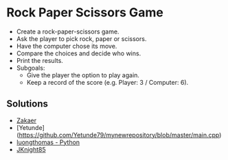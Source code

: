 # Rock Paper Scissors Game
- Create a rock-paper-scissors game.
- Ask the player to pick rock, paper or scissors.
- Have the computer chose its move.
- Compare the choices and decide who wins.
- Print the results.
- Subgoals:
  - Give the player the option to play again.
  - Keep a record of the score (e.g. Player: 3 / Computer: 6).

## Solutions
- [Zakaer](https://github.com/zakaer/bprojectsolutions/blob/master/rockpaperscissors.py)
- [Yetunde] (https://github.com/Yetunde79/mynewrepository/blob/master/main.cpp)
- [luongthomas - Python](https://github.com/luongthomas/Python-Mini-Projects/blob/master/RockPaperScissors/rockPaperScissors.py)
- [JKnight85](https://github.com/Jknight85/PaperRockSissors/blob/73fc1e53c26fc5b166794ad8be158aa7c33ac4e2/PaperRockSissors/PaperRockSissors.cpp)
